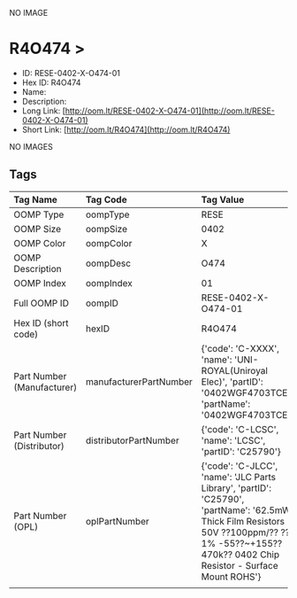 


  
NO IMAGE  
# R4O474 > 

- ID: RESE-0402-X-O474-01
- Hex ID: R4O474
- Name: 
- Description: 
- Long Link: [http://oom.lt/RESE-0402-X-O474-01](http://oom.lt/RESE-0402-X-O474-01)
- Short Link: [http://oom.lt/R4O474](http://oom.lt/R4O474)
  
NO IMAGES  
## Tags
  

|Tag Name|Tag Code|Tag Value|
| :--- | :--- | :--- |
|OOMP Type|oompType|RESE|
|OOMP Size|oompSize|0402|
|OOMP Color|oompColor|X|
|OOMP Description|oompDesc|O474|
|OOMP Index|oompIndex|01|
|Full OOMP ID|oompID|RESE-0402-X-O474-01|
|Hex ID (short code)|hexID|R4O474|
|Part Number (Manufacturer)|manufacturerPartNumber|{'code': 'C-XXXX', 'name': 'UNI-ROYAL(Uniroyal Elec)', 'partID': '0402WGF4703TCE', 'partName': '0402WGF4703TCE'}|
|Part Number (Distributor)|distributorPartNumber|{'code': 'C-LCSC', 'name': 'LCSC', 'partID': 'C25790'}|
|Part Number (OPL)|oplPartNumber|{'code': 'C-JLCC', 'name': 'JLC Parts Library', 'partID': 'C25790', 'partName': '62.5mW Thick Film Resistors 50V ??100ppm/?? ??1% -55??~+155?? 470k?? 0402  Chip Resistor - Surface Mount ROHS'}|
||||
